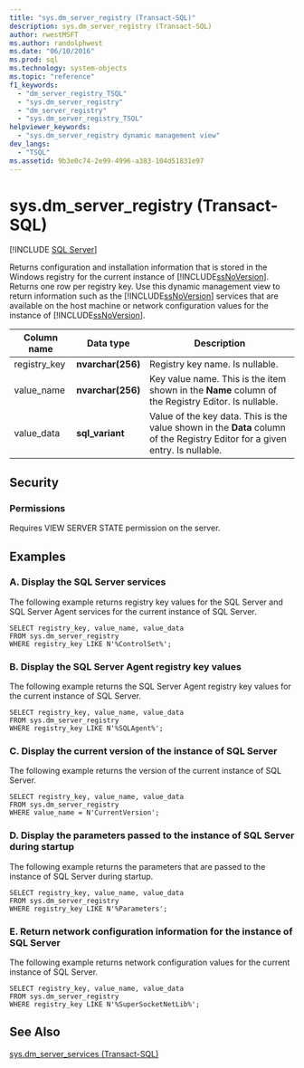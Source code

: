 ```yaml
---
title: "sys.dm_server_registry (Transact-SQL)"
description: sys.dm_server_registry (Transact-SQL)
author: rwestMSFT
ms.author: randolphwest
ms.date: "06/10/2016"
ms.prod: sql
ms.technology: system-objects
ms.topic: "reference"
f1_keywords:
  - "dm_server_registry_TSQL"
  - "sys.dm_server_registry"
  - "dm_server_registry"
  - "sys.dm_server_registry_TSQL"
helpviewer_keywords:
  - "sys.dm_server_registry dynamic management view"
dev_langs:
  - "TSQL"
ms.assetid: 9b3e0c74-2e99-4996-a383-104d51831e97
---
```

# sys.dm_server_registry (Transact-SQL)
[!INCLUDE [SQL Server](../../includes/applies-to-version/sqlserver.md)]

  Returns configuration and installation information that is stored in the Windows registry for the current instance of [!INCLUDE[ssNoVersion](../../includes/ssnoversion-md.md)]. Returns one row per registry key. Use this dynamic management view to return information such as the [!INCLUDE[ssNoVersion](../../includes/ssnoversion-md.md)] services that are available on the host machine or network configuration values for the instance of [!INCLUDE[ssNoVersion](../../includes/ssnoversion-md.md)].  
  
|Column name|Data type|Description|  
|-----------------|---------------|-----------------|  
|registry_key|**nvarchar(256)**|Registry key name. Is nullable.|  
|value_name|**nvarchar(256)**|Key value name. This is the item shown in the **Name** column of the Registry Editor. Is nullable.|  
|value_data|**sql_variant**|Value of the key data. This is the value shown in the **Data** column of the Registry Editor for a given entry. Is nullable.|  
  
## Security  
  
### Permissions  
 Requires VIEW SERVER STATE permission on the server.  
  
## Examples  
  
### A. Display the SQL Server services  
 The following example returns registry key values for the SQL Server and SQL Server Agent services for the current instance of SQL Server.  
  
```  
SELECT registry_key, value_name, value_data  
FROM sys.dm_server_registry  
WHERE registry_key LIKE N'%ControlSet%';  
```  
  
### B. Display the SQL Server Agent registry key values  
 The following example returns the SQL Server Agent registry key values for the current instance of SQL Server.  
  
```  
SELECT registry_key, value_name, value_data  
FROM sys.dm_server_registry  
WHERE registry_key LIKE N'%SQLAgent%';  
```  
  
### C. Display the current version of the instance of SQL Server  
 The following example returns the version of the current instance of SQL Server.  
  
```  
SELECT registry_key, value_name, value_data  
FROM sys.dm_server_registry  
WHERE value_name = N'CurrentVersion';  
```  
  
### D. Display the parameters passed to the instance of SQL Server during startup  
 The following example returns the parameters that are passed to the instance of SQL Server during startup.  
  
```  
SELECT registry_key, value_name, value_data  
FROM sys.dm_server_registry  
WHERE registry_key LIKE N'%Parameters';  
```  
  
### E. Return network configuration information for the instance of SQL Server  
 The following example returns network configuration values for the current instance of SQL Server.  
  
```  
SELECT registry_key, value_name, value_data  
FROM sys.dm_server_registry  
WHERE registry_key LIKE N'%SuperSocketNetLib%';  
```  
  
## See Also  
 [sys.dm_server_services &#40;Transact-SQL&#41;](../../relational-databases/system-dynamic-management-views/sys-dm-server-services-transact-sql.md)  
  
  
